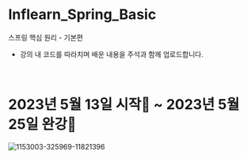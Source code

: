 # Inflearn_Spring_Basic
스프링 핵심 원리 - 기본편

- 강의 내 코드를 따라치며 배운 내용을 주석과 함께 업로드합니다.

<br>

# 2023년 5월 13일 시작👊 ~ 2023년 5월 25일 완강🤩
![1153003-325969-11821396](https://github.com/engus525/Inflearn_Spring_Basic/assets/66135897/853970f5-5597-4b85-b487-662155c9b536)

